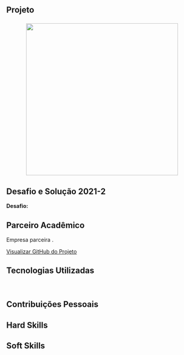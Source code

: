 ## Projeto 

<div align=center>
 <h3></h3>
  <img src="" width=400 alt="" />
 
 
</div>


## Desafio e Solução 2021-2
<b>Desafio:</b>

## Parceiro Acadêmico
Empresa parceira <a href=""></a>.<br>

[Visualizar GitHub do Projeto]()

## Tecnologias Utilizadas


<br> 

## Contribuições Pessoais


## Hard Skills



## Soft Skills
